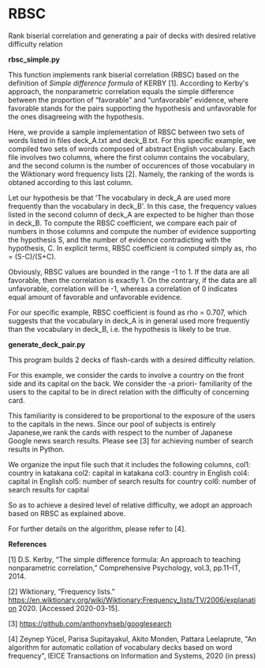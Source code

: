 # RBSC
Rank biserial correlation and generating a pair of decks with desired relative difficulty relation

**rbsc_simple.py**

This function implements rank biserial correlation (RBSC) based on the definition of *Simple difference formula* of KERBY [1]. 
According to Kerby's approach, the nonparametric correlation equals the simple difference between the proportion of “favorable” and “unfavorable” evidence, where favorable stands for the pairs supporting the hypothesis and unfavorable for the ones disagreeing with the hypothesis. 

Here, we provide a sample implementation of RBSC between two sets of words listed in files deck_A.txt and deck_B.txt. For this specific example, we compiled two sets of words composed of abstract English vocabulary. Each file involves two columns, where the first column contains the vocabulary, and the second column is the number of occurences of those vocabulary in the Wiktionary word frequency lists [2]. Namely, the ranking of the words is obtaned according to this last column. 

Let our hypothesis be that 'The vocabulary in deck_A are used more frequently than the vocabulary in deck_B'. In this case, the frequency values listed in the second column of deck_A are expected to be higher than those in deck_B. To compute the RBSC coefficient, we compare each pair of numbers in those columns and compute the number of evidence supporting the hypothesis S, and the number of evidence contradicting with the hypothesis, C. In explicit terms, RBSC coefficient is computed simply as,
rho = (S-C)/(S+C).

Obviously, RBSC values are bounded in the range -1 to 1. If the data are all favorable, then the correlation is exactly 1. On the contrary, if the data are all unfavorable, correlation will be -1, whereas a correlation of 0 indicates equal amount of
favorable and unfavorable evidence.

For our specific example, RBSC coefficient is found as rho = 0.707, which suggests that the vocabulary in deck_A is in general used more frequently than the vocabulary in deck_B, i.e. the hypothesis is likely to be true. 

**generate_deck_pair.py**

This program builds 2 decks of flash-cards with a desired difficulty relation.

For this example, we consider the cards to involve a country on the front side and its capital on the back. We consider the -a priori- familiarity of the users to the capital to be in direct relation with the difficulty of concerning card.

This familiarity is considered to be proportional to the exposure of the users to the capitals in the news. Since our pool of subjects is entirely Japanese,we rank the cards with respect to the number of Japanese Google news search results. Please see [3] for achieving number of search results in Python. 

We organize the input file such that it includes the following columns, 
col1: country in katakana 
col2: capital in katakana 
col3: country in English 
col4: capital in English 
col5: number of search results for country 
col6: number of search results for capital

So as to achieve a desired level of relative difficulty, we adopt an approach based on RBSC as explained above. 

For further details on the algorithm, please refer to [4].

**References**

[1] D.S. Kerby, “The simple difference formula: An approach to teaching nonparametric correlation,” Comprehensive Psychology, vol.3, pp.11–IT, 2014.

[2] Wiktionary, “Frequency lists.” https://en.wiktionary.org/wiki/Wiktionary:Frequency_lists/TV/2006/explanation
2020. [Accessed 2020-03-15].

[3] https://github.com/anthonyhseb/googlesearch

[4] Zeynep Yücel, Parisa Supitayakul, Akito Monden, Pattara Leelaprute, "An algorithm for automatic collation of vocabulary decks based on word frequency", IEICE Transactions on Information and Systems, 2020 (in press)

